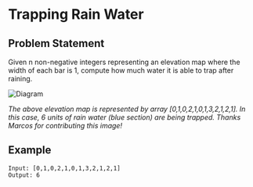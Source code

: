 # Trapping Rain Water

## Problem Statement
Given n non-negative integers representing an elevation map where the width of each bar is 1, compute how much water it is able to trap after raining.


![Diagram](https://assets.leetcode.com/uploads/2018/10/22/rainwatertrap.png)

*The above elevation map is represented by array [0,1,0,2,1,0,1,3,2,1,2,1]. In this case, 6 units of rain water (blue section) are being trapped. Thanks Marcos for contributing this image!*
## Example

```
Input: [0,1,0,2,1,0,1,3,2,1,2,1]
Output: 6
```

